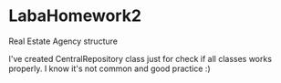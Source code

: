 # LabaHomework2

Real Estate Agency structure

I've created CentralRepository class just for 
check if all classes works properly. I know it's
not common and good practice :)
